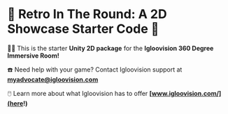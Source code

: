 # 🔭 Retro In The Round: A 2D Showcase Starter Code 👾

👨‍💻 This is the starter **Unity 2D package** for the **Igloovision 360 Degree Immersive Room!**

☎️ Need help with your game? Contact Igloovision support at **[myadvocate@igloovision.com](myadvocate@igloovision.com)**

🖱️ Learn more about what Igloovision has to offer **[www.igloovision.com/](here!)**
